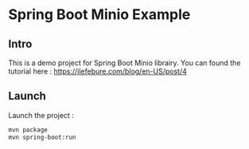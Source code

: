 # Spring Boot Minio Example


## Intro
This is a demo project for Spring Boot Minio librairy. You can found the tutorial here : https://jlefebure.com/blog/en-US/post/4

## Launch
Launch the project : 

```bash
mvn package
mvn spring-boot:run
```
